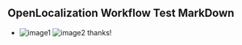 ## OpenLocalization Workflow Test MarkDown
* ![image1](.\d6eb20d4-8248-4dc0-a9e9-24db5f611ffc.png)   ![image2](.\7d0065ed-c0d5-4a16-a90d-47f36af942b0.png) 
thanks!